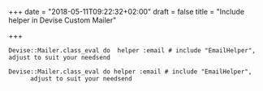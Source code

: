 +++
date = "2018-05-11T09:22:32+02:00"
draft = false
title = "Include helper in Devise Custom Mailer"

+++
<!--more-->

    Devise::Mailer.class_eval do  helper :email # include "EmailHelper", adjust to suit your needsend

    Devise::Mailer.class_eval do helper :email # include "EmailHelper", 
          adjust to suit your needsend